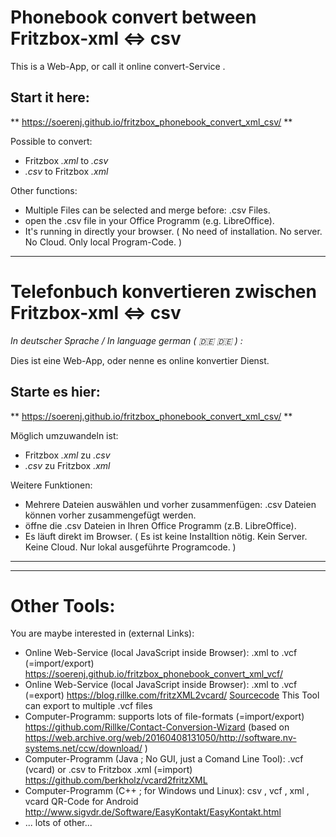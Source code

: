 # Phonebook convert between Fritzbox-xml &lt;=> csv 
<!-- *In language english ( 🇬🇧 :gb: ) :* -->

This is a Web-App, or call it online convert-Service .

## Start it here:
** <https://soerenj.github.io/fritzbox_phonebook_convert_xml_csv/> **

Possible to convert:

* Fritzbox *.xml* to *.csv*
* *.csv* to Fritzbox *.xml*

Other functions:

* Multiple Files can be selected and merge before: .csv Files.
* open the .csv file in your Office Programm (e.g. LibreOffice).
* It's running in directly your browser. ( No need of installation. No server. No Cloud. Only local Program-Code. )
 
-----------------------------------

# Telefonbuch konvertieren zwischen Fritzbox-xml &lt;=> csv 
*In deutscher Sprache / In language german ( 🇩🇪 :de: ) :*

Dies ist eine Web-App, oder nenne es online konvertier Dienst.

## Starte es hier:
** <https://soerenj.github.io/fritzbox_phonebook_convert_xml_csv/> **

Möglich umzuwandeln ist:

* Fritzbox *.xml* zu *.csv*
* *.csv* zu Fritzbox *.xml*


Weitere Funktionen:

* Mehrere Dateien auswählen und vorher zusammenfügen: .csv Dateien können vorher zusammengefügt werden.
* öffne die .csv Dateien in Ihren Office Programm (z.B. LibreOffice).
* Es läuft direkt im Browser. ( Es ist keine Installtion nötig. Kein Server. Keine Cloud. Nur lokal ausgeführte Programcode. )

------------------
------------------

# Other Tools:

You are maybe interested in (external Links):

* Online Web-Service (local JavaScript inside Browser): .xml to .vcf (=import/export) <https://soerenj.github.io/fritzbox_phonebook_convert_xml_vcf/>
* Online Web-Service (local JavaScript inside Browser): .xml to .vcf (=export) <https://blog.rillke.com/fritzXML2vcard/> [Sourcecode](https://github.com/Rillke/fritzXML2vcard?tab=readme-ov-file) This Tool can export to multiple .vcf files
* Computer-Programm: supports lots of file-formats (=import/export) <https://github.com/Rillke/Contact-Conversion-Wizard> (based on <https://web.archive.org/web/20160408131050/http://software.nv-systems.net/ccw/download/> )
* Computer-Programm (Java ; No GUI, just a Comand Line Tool): .vcf (vcard) or .csv to Fritzbox .xml (=import) <https://github.com/berkholz/vcard2fritzXML>
* Computer-Programm (C++ ; for Windows und Linux): csv , vcf , xml , vcard QR-Code for Android <http://www.sigvdr.de/Software/EasyKontakt/EasyKontakt.html>
* ... lots of other... 

